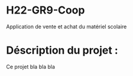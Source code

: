 # H22-GR9-Coop
Application de vente et achat du matériel scolaire 
# Déscription du projet : 
Ce projet bla bla bla 
